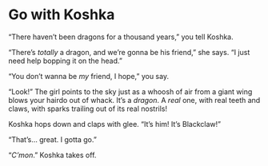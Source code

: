 # Go with Koshka

“There haven’t been dragons for a thousand years,” you tell Koshka.

“There’s _totally_ a dragon, and we’re gonna be his friend,” she says. “I just need help bopping it on the head.”

“You don’t wanna be _my_ friend, I hope,” you say.

“Look!” The girl points to the sky just as a whoosh of air from a giant wing blows your hairdo out of whack. It’s a _dragon_. A _real_ one, with real teeth and claws, with sparks trailing out of its real nostrils!

Koshka hops down and claps with glee. “It’s him! It’s Blackclaw!”

“That’s… great. I gotta go.”

“_C’mon_.” Koshka takes off.

